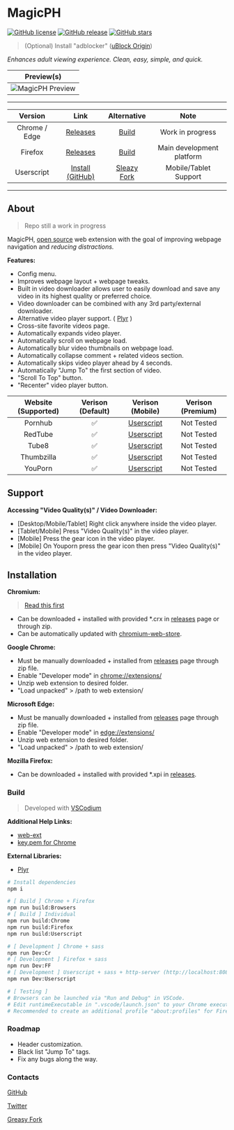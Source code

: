 # MagicPH

[![GitHub license](https://img.shields.io/github/license/magicoflolis/Magic-PH)](https://github.com/magicoflolis/Magic-PH/blob/master/LICENSE)
[![GitHub release](https://img.shields.io/github/release/magicoflolis/Magic-PH)](https://github.com/magicoflolis/Magic-PH/releases/latest)
[![GitHub stars](https://img.shields.io/github/stars/magicoflolis/Magic-PH)](https://github.com/magicoflolis/Magic-PH/stargazers)

> (Optional) Install "adblocker" ([uBlock Origin](https://github.com/gorhill/uBlock#readme))

*Enhances adult viewing experience. Clean, easy, simple, and quick.*

| Preview(s) |
|:----------:|
![MagicPH Preview](https://raw.githubusercontent.com/magicoflolis/Magic-PH/master/assets/preview_addon.png)|

***

| Version | Link | Alternative | Note |
|:----------:|:----------:|:----------:|:----------:|
Chrome / Edge | [Releases](https://github.com/magicoflolis/Magic-PH/releases) | [Build](#build) | Work in progress
Firefox | [Releases](https://github.com/magicoflolis/Magic-PH/releases) | [Build](#build) | Main development platform
Userscript | [Install (GitHub)](https://raw.githubusercontent.com/magicoflolis/Magic-PH/master/userscript/dist/magicph.user.js) | [Sleazy Fork](https://sleazyfork.org/scripts/445740) | Mobile/Tablet Support

***

## About

> Repo still a work in progress

MagicPH, [open source](https://github.com/magicoflolis/Magic-PH/blob/master/LICENSE) web extension with the goal of improving webpage navigation and *reducing distractions.*

**Features:**

* Config menu.
* Improves webpage layout + webpage tweaks.
* Built in video downloader allows user to easily download and save any video in its highest quality or preferred choice.
* Video downloader can be combined with any 3rd party/external downloader.
* Alternative video player support. ( [Plyr](https://github.com/sampotts/plyr) )
* Cross-site favorite videos page.
* Automatically expands video player.
* Automatically scroll on webpage load.
* Automatically blur video thumbnails on webpage load.
* Automatically collapse comment + related videos section.
* Automatically skips video player ahead by 4 seconds.
* Automatically "Jump To" the first section of video.
* "Scroll To Top" button.
* "Recenter" video player button.

Website (Supported) | Verison (Default) | Verison (Mobile) | Verison (Premium) |
:---------:|:-----------:|:-----------:|:---------:|
Pornhub | ✅ | [Userscript](#magicph) | Not Tested |
RedTube | ✅ | [Userscript](#magicph) | Not Tested |
Tube8 | ✅ | [Userscript](#magicph) | Not Tested |
Thumbzilla | ✅ | [Userscript](#magicph) | Not Tested |
YouPorn | ✅ | [Userscript](#magicph) | Not Tested |

## Support

**Accessing "Video Quality(s)" / Video Downloader:**

* [Desktop/Mobile/Tablet] Right click anywhere inside the video player.
* [Tablet/Mobile] Press "Video Quality(s)" in the video player.
* [Mobile] Press the gear icon in the video player.
* [Mobile] On Youporn press the gear icon then press "Video Quality(s)" in the video player.

## Installation

**Chromium:**

> [Read this first](https://github.com/NeverDecaf/chromium-web-store#read-this-first=)

* Can be downloaded + installed with provided *.crx in [releases](https://github.com/magicoflolis/Magic-PH/releases) page or through zip.
* Can be automatically updated with [chromium-web-store](https://github.com/NeverDecaf/chromium-web-store).

**Google Chrome:**

* Must be manually downloaded + installed from [releases](https://github.com/magicoflolis/Magic-PH/releases) page through zip file.
* Enable "Developer mode" in [chrome://extensions/](chrome://extensions/)
* Unzip web extension to desired folder.
* "Load unpacked" > /path to web extension/

**Microsoft Edge:**

* Must be manually downloaded + installed from [releases](https://github.com/magicoflolis/Magic-PH/releases) page through zip file.
* Enable "Developer mode" in [edge://extensions/](edge://extensions/)
* Unzip web extension to desired folder.
* "Load unpacked" > /path to web extension/

**Mozilla Firefox:**

* Can be downloaded + installed with provided *.xpi in [releases](https://github.com/magicoflolis/Magic-PH/releases).

### Build

> Developed with [VSCodium](https://vscodium.com)

**Additional Help Links:**

* [web-ext](https://extensionworkshop.com/documentation/develop/getting-started-with-web-ext/)
* [key.pem for Chrome](https://stackoverflow.com/a/46739698/9872174)

**External Libraries:**

* [Plyr](https://github.com/sampotts/plyr)

```bash
# Install dependencies
npm i

# [ Build ] Chrome + Firefox
npm run build:Browsers
# [ Build ] Individual
npm run build:Chrome
npm run build:Firefox
npm run build:Userscript

# [ Development ] Chrome + sass
npm run Dev:Cr
# [ Development ] Firefox + sass
npm run Dev:FF
# [ Development ] Userscript + sass + http-server (http://localhost:8080)
npm run Dev:Userscript

# [ Testing ]
# Browsers can be launched via "Run and Debug" in VSCode.
# Edit runtimeExecutable in ".vscode/launch.json" to your Chrome executable.
# Recommended to create an additional profile "about:profiles" for Firefox.
```

### Roadmap

* Header customization.
* Black list "Jump To" tags.
* Fix any bugs along the way.

### Contacts

[GitHub](https://github.com/magicoflolis)

[Twitter](https://twitter.com/for_lollipops)

[Greasy Fork](https://greasyfork.org/users/166061)
